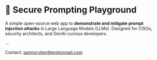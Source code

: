 # 🔐 Secure Prompting Playground

A simple open-source web app to **demonstrate and mitigate prompt injection attacks** in Large Language Models (LLMs). Designed for CISOs, security architects, and GenAI-curious developers.

...

Contact: samrocyber@protonmail.com
